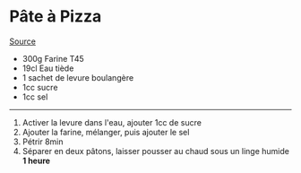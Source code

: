 # Pâte à Pizza
[Source](https://www.kitchenaid.fr/recettes/pate-a-pizza-parfaite)

- 300g Farine T45
- 19cl Eau tiède
- 1 sachet de levure boulangère
- 1cc sucre
- 1cc sel

---

1. Activer la levure dans l'eau, ajouter 1cc de sucre
2. Ajouter la farine, mélanger, puis ajouter le sel
3. Pétrir 8min
4. Séparer en deux pâtons, laisser pousser au chaud sous un linge humide **1 heure**

